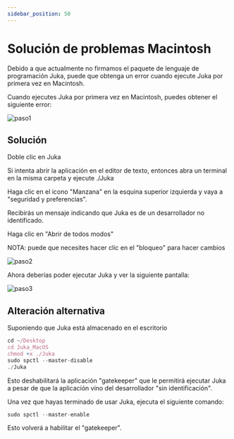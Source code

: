```yaml
---
sidebar_position: 50
---
```


# Solución de problemas Macintosh

Debido a que actualmente no firmamos el paquete de lenguaje de programación Juka, puede que obtenga un error cuando ejecute Juka por primera vez en Macintosh.

Cuando ejecutes Juka por primera vez en Macintosh, puedes obtener el siguiente error:

![paso1](/img/macintosh/cannotbeopened.png)

## Solución

Doble clic en Juka

Si intenta abrir la aplicación en el editor de texto, entonces abra un terminal en la misma carpeta y ejecute ./Juka

Haga clic en el icono "Manzana" en la esquina superior izquierda y vaya a "seguridad y preferencias".

Recibirás un mensaje indicando que Juka es de un desarrollador no identificado.

Haga clic en "Abrir de todos modos"

NOTA: puede que necesites hacer clic en el "bloqueo" para hacer cambios

![paso2](/img/macintosh/openanyway.png)

Ahora deberías poder ejecutar Juka y ver la siguiente pantalla:

![paso3](/img/macintosh/final.png)

## Alteración alternativa

Suponiendo que Juka está almacenado en el escritorio

```jsx
cd ~/Desktop
cd Juka_MacOS
chmod +x ./Juka
sudo spctl --master-disable
./Juka
```

Esto deshabilitará la aplicación "gatekeeper" que le permitirá ejecutar Juka a pesar de que la aplicación vino del desarrollador "sin identificación".

Una vez que hayas terminado de usar Juka, ejecuta el siguiente comando:

```jsx
sudo spctl --master-enable
```

Esto volverá a habilitar el "gatekeeper".
